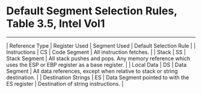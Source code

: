 # Default Segment Selection Rules, Table 3.5, Intel Vol1
----------------------------------------------------------------------------------------------------
| Reference Type      | Register Used | Segment Used                                 | Default Selection Rule                                                                                 |
| Instructions        | CS            | Code Segment                                 | All instruction fetches.                                                                               |
| Stack               | SS            | Stack Segment                                | All stack pushes and pops. Any memory reference which uses the ESP or EBP register as a base register. |
| Local Data          | DS            | Data Segment                                 | All data references, except when relative to stack or string destination.                              |
| Destination Strings | ES            | Data Segment pointed to with the ES register | Destination of string instructions.                                                                    |
